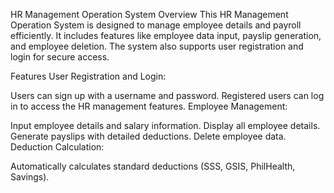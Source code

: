 HR Management Operation System
Overview
This HR Management Operation System is designed to manage employee details and payroll efficiently. It includes features like employee data input, payslip generation, and employee deletion. The system also supports user registration and login for secure access.

Features
User Registration and Login:

Users can sign up with a username and password.
Registered users can log in to access the HR management features.
Employee Management:

Input employee details and salary information.
Display all employee details.
Generate payslips with detailed deductions.
Delete employee data.
Deduction Calculation:

Automatically calculates standard deductions (SSS, GSIS, PhilHealth, Savings).
